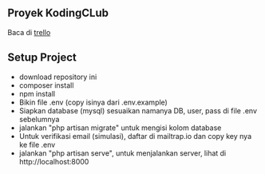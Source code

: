 
## Proyek KodingCLub

Baca di [trello](https://trello.com/b/jhDIV1CH/beta-dev)

## Setup Project
- download repository ini
- composer install
- npm install
- Bikin file .env (copy isinya dari .env.example)
- Siapkan database (mysql) sesuaikan namanya DB, user, pass di file .env sebelumnya
- jalankan "php artisan migrate" untuk mengisi kolom database
- Untuk verifikasi email (simulasi), daftar di mailtrap.io dan copy key nya ke file .env
- jalankan "php artisan serve", untuk menjalankan server, lihat di http://localhost:8000
